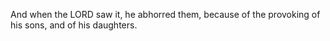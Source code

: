And when the LORD saw it, he abhorred them, because of the provoking of his sons, and of his daughters.
